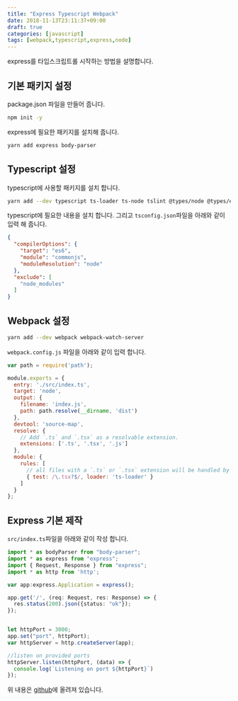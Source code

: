 ```yaml
---
title: "Express Typescript Webpack"
date: 2018-11-13T23:11:37+09:00
draft: true
categories: [javascript]
tags: [webpack,typescript,express,node]
---
```


express를 타입스크립트롤 시작하는 방법을 설명합니다.
<!--more-->

## 기본 패키지 설정
package.json 파일을 만들어 줍니다.
```bash
npm init -y
```

express에 필요한 패키지를 설치해 줍니다.
```bash
yarn add express body-parser
```

## Typescript 설정

typescript에 사용할 패키지를 설치 합니다.
```bash
yarn add --dev typescript ts-loader ts-node tslint @types/node @types/express
```

typescript에 필요한 내용을 설치 합니다. 그리고 `tsconfig.json`파일을 아래와 같이 입력 해 줍니다.

```json
{
  "compilerOptions": {
    "target": "es6",
    "module": "commonjs",
    "moduleResolution": "node"
  },
  "exclude": [
    "node_modules"
  ]
}
```



## Webpack 설정

```bash
yarn add --dev webpack webpack-watch-server
```
`webpack.config.js`  파일을 아래와 같이 입력 합니다.

```javascript
var path = require('path');

module.exports = {
  entry: './src/index.ts',
  target: 'node',
  output: {
    filename: 'index.js',
    path: path.resolve(__dirname, 'dist')
  },
  devtool: 'source-map',
  resolve: {
    // Add `.ts` and `.tsx` as a resolvable extension.
    extensions: ['.ts', '.tsx', '.js']
  },
  module: {
    rules: [
      // all files with a `.ts` or `.tsx` extension will be handled by `ts-loader`
      { test: /\.tsx?$/, loader: 'ts-loader' }
    ]
  }
};
```

## Express 기본 제작

`src/index.ts`파일을 아래와 같이 작성 합니다.

```typescript
import * as bodyParser from "body-parser";
import * as express from "express";
import { Request, Response } from "express";
import * as http from 'http';

var app:express.Application = express();

app.get('/', (req: Request, res: Response) => {
  res.status(200).json({status: "ok"});
});


let httpPort = 3000;
app.set("port", httpPort);
var httpServer = http.createServer(app);

//listen on provided ports
httpServer.listen(httpPort, (data) => {
  console.log(`Listening on port ${httpPort}`)
});
```



위 내용은 [github](https://github.com/gyuha/express-typescript-webpack)에 올려져 있습니다.
